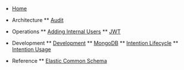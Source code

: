 <!-- docs/_sidebar.md -->

* [Home](/)

* Architecture
** [Audit](/audit.md)

* Operations
** [Adding Internal Users](/operations_internal_user.md)
** [JWT](/operations_jwt.md)

* Development
** [Development](/development.md)
** [MongoDB](/development_mongodb.md)
** [Intention Lifecycle](/dev_intention_lifecycle.md)
** [Intention Usage](/dev_intention_usage.md)

* Reference
** [Elastic Common Schema](https://www.elastic.co/guide/en/ecs/current/ecs-reference.html)